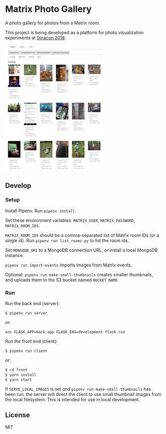# Matrix Photo Gallery

A photo gallery for photos from a Matrix room.

This project is being developed as a platform for photo visualization
experiments at [Dinacon 2018](https://www.dinacon.org).

![](./docs/screenshot.png)

## Develop

### Setup

Install Pipenv. Run `pipenv install`.

Set these environment variables: `MATRIX_USER`, `MATRIX_PASSWORD`,
`MATRIX_ROOM_IDS`.

`MATRIX_ROOM_IDS` should be a comma-separated list of Matrix room IDs (or a
single id). Run `pipenv run list_rooms.py` to list the room ids.

Set `MONGODB_URI` to a MongoDB connection URL, *or* install a local MongoDB
instance.

`pipenv run import-events` imports images from Matrix events.

Optional: `pipenv run make-small-thumbnails` creates smaller thumbnails, and uploads
them to the S3 bucket named `BUCKET_NAME`.

### Run

Run the back end (server):

```shell
$ pipenv run server
```

or:

```shell
env FLASK_APP=back:app FLASK_ENV=development flask run
```

Run the front end (client):

```shell
$ pipenv run client
```

or:

```shell
$ cd front
$ yarn install
$ yarn start
```

If `SERVE_LOCAL_IMAGES` is set *and* `pipenv run make-small-thumbnails` has been
run, the server will direct the client to use small thumbnail images from the
local filesystem. This is intended for use in local development.

## License

MIT

